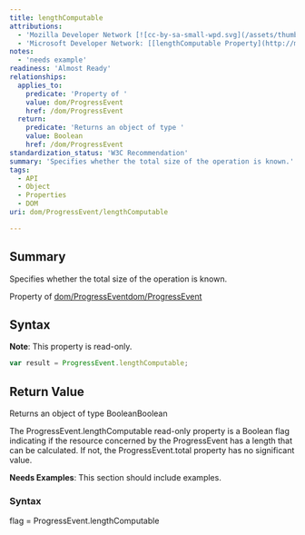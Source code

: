 ```yaml
---
title: lengthComputable
attributions:
  - 'Mozilla Developer Network [![cc-by-sa-small-wpd.svg](/assets/thumb/8/8c/cc-by-sa-small-wpd.svg/120px-cc-by-sa-small-wpd.svg.png)](http://creativecommons.org/licenses/by-sa/3.0/us/): [[ProgressEvent.lengthComputable](https://developer.mozilla.org/en-US/docs/Web/API/ProgressEvent.lengthComputable) Article]'
  - 'Microsoft Developer Network: [[lengthComputable Property](http://msdn.microsoft.com/en-us/library/ie/hh772354(v=vs.85).aspx) Article]'
notes:
  - 'needs example'
readiness: 'Almost Ready'
relationships:
  applies_to:
    predicate: 'Property of '
    value: dom/ProgressEvent
    href: /dom/ProgressEvent
  return:
    predicate: 'Returns an object of type '
    value: Boolean
    href: /dom/ProgressEvent
standardization_status: 'W3C Recommendation'
summary: 'Specifies whether the total size of the operation is known.'
tags:
  - API
  - Object
  - Properties
  - DOM
uri: dom/ProgressEvent/lengthComputable

---
```

## <span>Summary</span>

Specifies whether the total size of the operation is known.

Property of [dom/ProgressEvent](/dom/ProgressEvent)[dom/ProgressEvent](/dom/ProgressEvent)

## <span>Syntax</span>

**Note**: This property is read-only.

``` js
var result = ProgressEvent.lengthComputable;
```

## <span>Return Value</span>

Returns an object of type BooleanBoolean

The ProgressEvent.lengthComputable read-only property is a Boolean flag indicating if the resource concerned by the ProgressEvent has a length that can be calculated. If not, the ProgressEvent.total property has no significant value.

**Needs Examples**: This section should include examples.

### <span>Syntax</span>

flag = ProgressEvent.lengthComputable